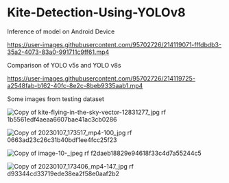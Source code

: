 # Kite-Detection-Using-YOLOv8

Inference of model on Android Device


https://user-images.githubusercontent.com/95702726/214119071-fffdbdb3-35a2-4073-83a0-991711c9ff61.mp4


Comparison of YOLO v5s and YOLO v8s



https://user-images.githubusercontent.com/95702726/214119725-a2548fab-b162-40fc-8e2c-8beb9335aab1.mp4



Some images from testing dataset 

![Copy of kite-flying-in-the-sky-vector-12831277_jpg rf 1b5561edf4aeaa6607bae41ac3cb0286](https://user-images.githubusercontent.com/95702726/214120086-ecbba51d-647b-4649-8966-11ff7bc7fcc4.jpg)

![Copy of 20230107_173517_mp4-100_jpg rf 0663ad23c26c31b40bdf1ee4fcc25f23](https://user-images.githubusercontent.com/95702726/214120147-4ad82d25-c7c4-4a1c-831d-85019f9a0550.jpg)

![Copy of image-10-_jpeg rf f2daeb18829e94618f33c4d7a55244c5](https://user-images.githubusercontent.com/95702726/214120354-c0b2e6a1-e2e7-4207-81bb-0a6af7822b5f.jpg)

![Copy of 20230107_173406_mp4-147_jpg rf d93344cd33719ede38ea2f58e0aaf2b2](https://user-images.githubusercontent.com/95702726/214120518-c795216f-c64d-4638-b39a-1cef4de64cea.jpg)
